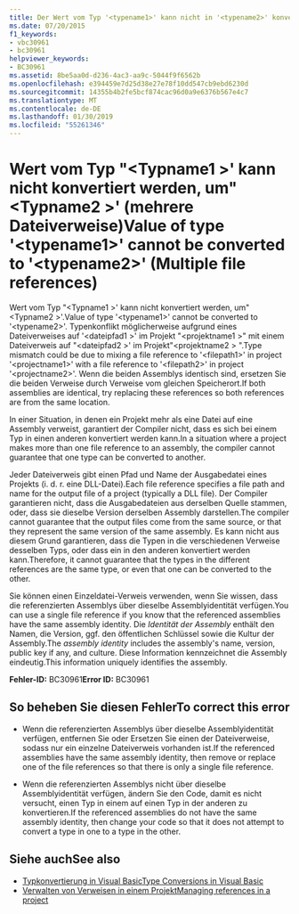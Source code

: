 ```yaml
---
title: Der Wert vom Typ '<typename1>' kann nicht in '<typename2>' konvertiert werden (Mehrere Dateiverweise)
ms.date: 07/20/2015
f1_keywords:
- vbc30961
- bc30961
helpviewer_keywords:
- BC30961
ms.assetid: 8be5aa0d-d236-4ac3-aa9c-5044f9f6562b
ms.openlocfilehash: e394459e7d25d38e27e78f10dd547cb9ebd6230d
ms.sourcegitcommit: 14355b4b2fe5bcf874cac96d0a9e6376b567e4c7
ms.translationtype: MT
ms.contentlocale: de-DE
ms.lasthandoff: 01/30/2019
ms.locfileid: "55261346"
---
```

# <a name="value-of-type-typename1-cannot-be-converted-to-typename2-multiple-file-references"></a><span data-ttu-id="8f7e1-102">Wert vom Typ "\<Typname1 >' kann nicht konvertiert werden, um"\<Typname2 >' (mehrere Dateiverweise)</span><span class="sxs-lookup"><span data-stu-id="8f7e1-102">Value of type '\<typename1>' cannot be converted to '\<typename2>' (Multiple file references)</span></span>
<span data-ttu-id="8f7e1-103">Wert vom Typ "\<Typname1 >' kann nicht konvertiert werden, um"\<Typname2 >'.</span><span class="sxs-lookup"><span data-stu-id="8f7e1-103">Value of type '\<typename1>' cannot be converted to '\<typename2>'.</span></span> <span data-ttu-id="8f7e1-104">Typenkonflikt möglicherweise aufgrund eines Dateiverweises auf '\<dateipfad1 >' im Projekt "\<projektname1 >" mit einem Dateiverweis auf "\<dateipfad2 >' im Projekt"\<projektname2 > ".</span><span class="sxs-lookup"><span data-stu-id="8f7e1-104">Type mismatch could be due to mixing a file reference to '\<filepath1>' in project '\<projectname1>' with a file reference to '\<filepath2>' in project '\<projectname2>'.</span></span> <span data-ttu-id="8f7e1-105">Wenn die beiden Assemblys identisch sind, ersetzen Sie die beiden Verweise durch Verweise vom gleichen Speicherort.</span><span class="sxs-lookup"><span data-stu-id="8f7e1-105">If both assemblies are identical, try replacing these references so both references are from the same location.</span></span>  
  
 <span data-ttu-id="8f7e1-106">In einer Situation, in denen ein Projekt mehr als eine Datei auf eine Assembly verweist, garantiert der Compiler nicht, dass es sich bei einem Typ in einen anderen konvertiert werden kann.</span><span class="sxs-lookup"><span data-stu-id="8f7e1-106">In a situation where a project makes more than one file reference to an assembly, the compiler cannot guarantee that one type can be converted to another.</span></span>  
  
 <span data-ttu-id="8f7e1-107">Jeder Dateiverweis gibt einen Pfad und Name der Ausgabedatei eines Projekts (i. d. r. eine DLL-Datei).</span><span class="sxs-lookup"><span data-stu-id="8f7e1-107">Each file reference specifies a file path and name for the output file of a project (typically a DLL file).</span></span> <span data-ttu-id="8f7e1-108">Der Compiler garantieren nicht, dass die Ausgabedateien aus derselben Quelle stammen, oder, dass sie dieselbe Version derselben Assembly darstellen.</span><span class="sxs-lookup"><span data-stu-id="8f7e1-108">The compiler cannot guarantee that the output files come from the same source, or that they represent the same version of the same assembly.</span></span> <span data-ttu-id="8f7e1-109">Es kann nicht aus diesem Grund garantieren, dass die Typen in die verschiedenen Verweise desselben Typs, oder dass ein in den anderen konvertiert werden kann.</span><span class="sxs-lookup"><span data-stu-id="8f7e1-109">Therefore, it cannot guarantee that the types in the different references are the same type, or even that one can be converted to the other.</span></span>  
  
 <span data-ttu-id="8f7e1-110">Sie können einen Einzeldatei-Verweis verwenden, wenn Sie wissen, dass die referenzierten Assemblys über dieselbe Assemblyidentität verfügen.</span><span class="sxs-lookup"><span data-stu-id="8f7e1-110">You can use a single file reference if you know that the referenced assemblies have the same assembly identity.</span></span> <span data-ttu-id="8f7e1-111">Die *Identität der Assembly* enthält den Namen, die Version, ggf. den öffentlichen Schlüssel sowie die Kultur der Assembly.</span><span class="sxs-lookup"><span data-stu-id="8f7e1-111">The *assembly identity* includes the assembly's name, version, public key if any, and culture.</span></span> <span data-ttu-id="8f7e1-112">Diese Information kennzeichnet die Assembly eindeutig.</span><span class="sxs-lookup"><span data-stu-id="8f7e1-112">This information uniquely identifies the assembly.</span></span>  
  
 <span data-ttu-id="8f7e1-113">**Fehler-ID:** BC30961</span><span class="sxs-lookup"><span data-stu-id="8f7e1-113">**Error ID:** BC30961</span></span>  
  
## <a name="to-correct-this-error"></a><span data-ttu-id="8f7e1-114">So beheben Sie diesen Fehler</span><span class="sxs-lookup"><span data-stu-id="8f7e1-114">To correct this error</span></span>  
  
-   <span data-ttu-id="8f7e1-115">Wenn die referenzierten Assemblys über dieselbe Assemblyidentität verfügen, entfernen Sie oder Ersetzen Sie einen der Dateiverweise, sodass nur ein einzelne Dateiverweis vorhanden ist.</span><span class="sxs-lookup"><span data-stu-id="8f7e1-115">If the referenced assemblies have the same assembly identity, then remove or replace one of the file references so that there is only a single file reference.</span></span>  
  
-   <span data-ttu-id="8f7e1-116">Wenn die referenzierten Assemblys nicht über dieselbe Assemblyidentität verfügen, ändern Sie den Code, damit es nicht versucht, einen Typ in einem auf einen Typ in der anderen zu konvertieren.</span><span class="sxs-lookup"><span data-stu-id="8f7e1-116">If the referenced assemblies do not have the same assembly identity, then change your code so that it does not attempt to convert a type in one to a type in the other.</span></span>  
  
## <a name="see-also"></a><span data-ttu-id="8f7e1-117">Siehe auch</span><span class="sxs-lookup"><span data-stu-id="8f7e1-117">See also</span></span>
- [<span data-ttu-id="8f7e1-118">Typkonvertierung in Visual Basic</span><span class="sxs-lookup"><span data-stu-id="8f7e1-118">Type Conversions in Visual Basic</span></span>](../../../visual-basic/programming-guide/language-features/data-types/type-conversions.md)
- [<span data-ttu-id="8f7e1-119">Verwalten von Verweisen in einem Projekt</span><span class="sxs-lookup"><span data-stu-id="8f7e1-119">Managing references in a project</span></span>](/visualstudio/ide/managing-references-in-a-project)

